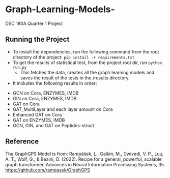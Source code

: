 # Graph-Learning-Models-
DSC 180A Quarter 1 Project

## Running the Project
* To install the dependencies, run the following command from the root directory of the project: `pip install -r requirements.txt`
* To get the results of statistical test, from the project root dir, run `python run.py`
  - This fetches the data, creates all the graph learning models and saves the result of the tests in the /results directory.
* It includes the following results in order:
- GCN on Cora, ENZYMES, IMDB
- GIN on Cora, ENZYMES, IMDB
- GAT on Cora
- GAT_MultiLayer and each layer amount on Cora
- Enhanced GAT on Cora
- GAT on ENZYMES, IMDB
- GCN, GIN, and GAT on Peptides-struct

## Reference 

The GraphGPS Model is from:
Rampášek, L., Galkin, M., Dwivedi, V. P., Luu, A. T., Wolf, G., & Beaini, D. (2022). Recipe for a general, powerful, scalable graph transformer. Advances in Neural Information Processing Systems, 35. https://github.com/rampasek/GraphGPS 
